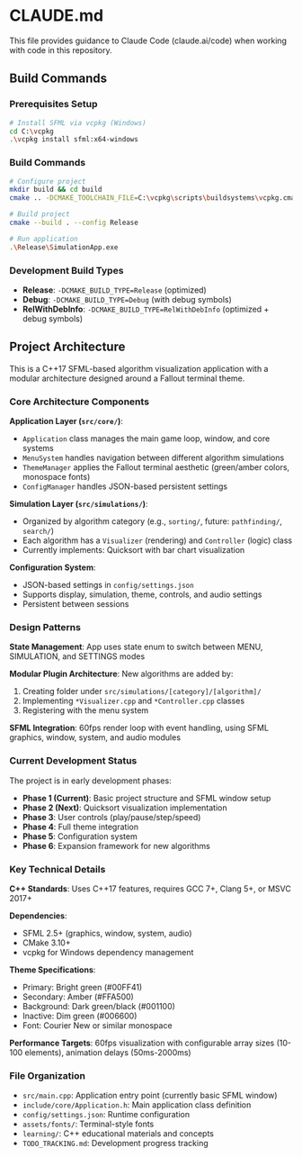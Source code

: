 # CLAUDE.md

This file provides guidance to Claude Code (claude.ai/code) when working with code in this repository.

## Build Commands

### Prerequisites Setup
```bash
# Install SFML via vcpkg (Windows)
cd C:\vcpkg
.\vcpkg install sfml:x64-windows
```

### Build Commands
```bash
# Configure project
mkdir build && cd build
cmake .. -DCMAKE_TOOLCHAIN_FILE=C:\vcpkg\scripts\buildsystems\vcpkg.cmake -DCMAKE_BUILD_TYPE=Release

# Build project
cmake --build . --config Release

# Run application
.\Release\SimulationApp.exe
```

### Development Build Types
- **Release**: `-DCMAKE_BUILD_TYPE=Release` (optimized)
- **Debug**: `-DCMAKE_BUILD_TYPE=Debug` (with debug symbols)
- **RelWithDebInfo**: `-DCMAKE_BUILD_TYPE=RelWithDebInfo` (optimized + debug symbols)

## Project Architecture

This is a C++17 SFML-based algorithm visualization application with a modular architecture designed around a Fallout terminal theme.

### Core Architecture Components

**Application Layer (`src/core/`)**:
- `Application` class manages the main game loop, window, and core systems
- `MenuSystem` handles navigation between different algorithm simulations
- `ThemeManager` applies the Fallout terminal aesthetic (green/amber colors, monospace fonts)
- `ConfigManager` handles JSON-based persistent settings

**Simulation Layer (`src/simulations/`)**:
- Organized by algorithm category (e.g., `sorting/`, future: `pathfinding/`, `search/`)
- Each algorithm has a `Visualizer` (rendering) and `Controller` (logic) class
- Currently implements: Quicksort with bar chart visualization

**Configuration System**:
- JSON-based settings in `config/settings.json`
- Supports display, simulation, theme, controls, and audio settings
- Persistent between sessions

### Design Patterns

**State Management**: App uses state enum to switch between MENU, SIMULATION, and SETTINGS modes

**Modular Plugin Architecture**: New algorithms are added by:
1. Creating folder under `src/simulations/[category]/[algorithm]/`
2. Implementing `*Visualizer.cpp` and `*Controller.cpp` classes
3. Registering with the menu system

**SFML Integration**: 60fps render loop with event handling, using SFML graphics, window, system, and audio modules

### Current Development Status

The project is in early development phases:
- **Phase 1 (Current)**: Basic project structure and SFML window setup
- **Phase 2 (Next)**: Quicksort visualization implementation
- **Phase 3**: User controls (play/pause/step/speed)
- **Phase 4**: Full theme integration
- **Phase 5**: Configuration system
- **Phase 6**: Expansion framework for new algorithms

### Key Technical Details

**C++ Standards**: Uses C++17 features, requires GCC 7+, Clang 5+, or MSVC 2017+

**Dependencies**: 
- SFML 2.5+ (graphics, window, system, audio)
- CMake 3.10+
- vcpkg for Windows dependency management

**Theme Specifications**:
- Primary: Bright green (#00FF41)
- Secondary: Amber (#FFA500) 
- Background: Dark green/black (#001100)
- Inactive: Dim green (#006600)
- Font: Courier New or similar monospace

**Performance Targets**: 60fps visualization with configurable array sizes (10-100 elements), animation delays (50ms-2000ms)

### File Organization

- `src/main.cpp`: Application entry point (currently basic SFML window)
- `include/core/Application.h`: Main application class definition
- `config/settings.json`: Runtime configuration
- `assets/fonts/`: Terminal-style fonts
- `learning/`: C++ educational materials and concepts
- `TODO_TRACKING.md`: Development progress tracking